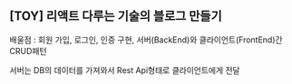 ## [TOY] 리액트 다루는 기술의 블로그 만들기

배울점 : 회원 가입, 로그인, 인증 구현, 서버(BackEnd)와 클라이언트(FrontEnd)간 CRUD패턴

서버는 DB의 데이터를 가져와서 Rest Api형태로 클라이언트에게 전달
